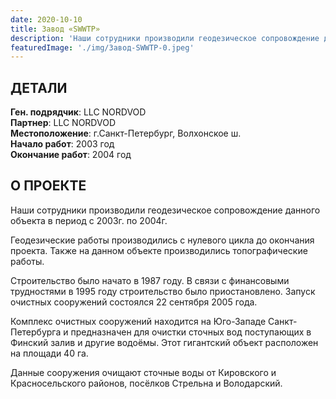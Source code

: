 ```yaml
---
date: 2020-10-10
title: Завод «SWWTP»
description: 'Наши сотрудники производили геодезическое сопровождение данного объекта в период с 2003г. по 2004г.'
featuredImage: './img/Завод-SWWTP-0.jpeg'
---
```


## ДЕТАЛИ

**Ген. подрядчик**: LLC NORDVOD  
**Партнер**: LLC NORDVOD  
**Местоположение**: г.Санкт-Петербург, Волхонское ш.  
**Начало работ**: 2003 год  
**Окончание работ**: 2004 год

## О ПРОЕКТЕ

Наши сотрудники производили геодезическое сопровождение данного объекта в период с 2003г. по 2004г.

Геодезические работы производились с нулевого цикла до окончания проекта.
Также на данном объекте производились топографические работы.

Строительство было начато в 1987 году. В связи с финансовыми трудностями в 1995 году строительство было приостановлено. Запуск очистных сооружений состоялся 22 сентября 2005 года.

Комплекс очистных сооружений находится на Юго-Западе Санкт-Петербурга и предназначен для очистки сточных вод поступающих в Финский залив и другие водоёмы. Этот гигантский объект расположен на площади 40 га.

Данные сооружения очищают сточные воды от Кировского и Красносельского районов, посёлков Стрельна и Володарский.
